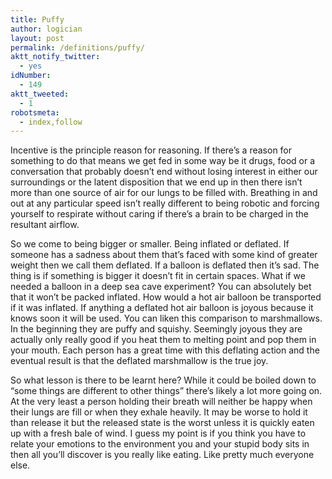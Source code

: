 ```yaml
---
title: Puffy
author: logician
layout: post
permalink: /definitions/puffy/
aktt_notify_twitter:
  - yes
idNumber:
  - 149
aktt_tweeted:
  - 1
robotsmeta:
  - index,follow
---
```

Incentive is the principle reason for reasoning. If there&#8217;s a reason for something to do that means we get fed in some way be it drugs, food or a conversation that probably doesn&#8217;t end without <!--more-->losing interest in either our surroundings or the latent disposition that we end up in then there isn&#8217;t more than one source of air for our lungs to be filled with. Breathing in and out at any particular speed isn&#8217;t really different to being robotic and forcing yourself to respirate without caring if there&#8217;s a brain to be charged in the resultant airflow.

So we come to being bigger or smaller. Being inflated or deflated. If someone has a sadness about them that&#8217;s faced with some kind of greater weight then we call them deflated. If a balloon is deflated then it&#8217;s sad. The thing is if something is bigger it doesn&#8217;t fit in certain spaces. What if we needed a balloon in a deep sea cave experiment? You can absolutely bet that it won&#8217;t be packed inflated. How would a hot air balloon be transported if it was inflated. If anything a deflated hot air balloon is joyous because it knows soon it will be used. You can liken this comparison to marshmallows. In the beginning they are puffy and squishy. Seemingly joyous they are actually only really good if you heat them to melting point and pop them in your mouth. Each person has a great time with this deflating action and the eventual result is that the deflated marshmallow is the true joy.

So what lesson is there to be learnt here? While it could be boiled down to &#8220;some things are different to other things&#8221; there&#8217;s likely a lot more going on. At the very least a person holding their breath will neither be happy when their lungs are fill or when they exhale heavily. It may be worse to hold it than release it but the released state is the worst unless it is quickly eaten up with a fresh bale of wind. I guess my point is if you think you have to relate your emotions to the environment you and your stupid body sits in then all you&#8217;ll discover is you really like eating. Like pretty much everyone else.